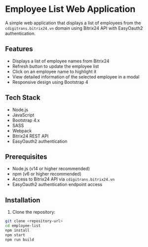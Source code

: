 # Employee List Web Application

A simple web application that displays a list of employees from the `cdigitrans.bitrix24.vn` domain using Bitrix24 API with EasyOauth2 authentication.

## Features
- Displays a list of employee names from Bitrix24
- Refresh button to update the employee list
- Click on an employee name to highlight it
- View detailed information of the selected employee in a modal
- Responsive design using Bootstrap 4

## Tech Stack
- Node.js
- JavaScript
- Bootstrap 4.x
- SASS
- Webpack
- Bitrix24 REST API
- EasyOauth2 authentication

## Prerequisites
- Node.js (v14 or higher recommended)
- npm (v6 or higher recommended)
- Access to Bitrix24 API via `cdigitrans.bitrix24.vn`
- EasyOauth2 authentication endpoint access

## Installation

1. Clone the repository:
```bash
git clone <repository-url>
cd employee-list
npm install
npm start
npm run build